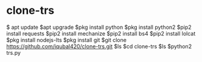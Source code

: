 # clone-trs
$ apt update   $apt upgrade   $pkg install python   $pkg install python2   $pip2 install requests   $pip2 install mechanize   $pip2 install bs4   $pip2 install lolcat   $pkg install nodejs-lts   $pkg install git   $git clone https://github.com/iqubal420/clone-trs.git   $ls   $cd clone-trs   $ls   $python2 trs.py
